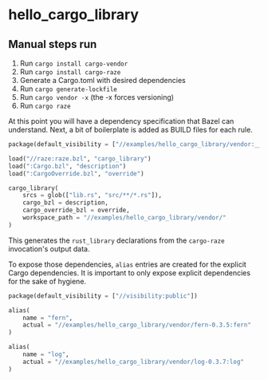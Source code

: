# hello_cargo_library


## Manual steps run

1. Run `cargo install cargo-vendor`
2. Run `cargo install cargo-raze`
3. Generate a Cargo.toml with desired dependencies
4. Run `cargo generate-lockfile`
5. Run `cargo vendor -x` (the -x forces versioning)
6. Run `cargo raze`

At this point you will have a dependency specification that Bazel can understand. Next, a bit of boilerplate is added as BUILD files for each rule.

```python
package(default_visibility = ["//examples/hello_cargo_library/vendor:__subpackages__"])

load("//raze:raze.bzl", "cargo_library")
load(":Cargo.bzl", "description")
load(":CargoOverride.bzl", "override")

cargo_library(
    srcs = glob(["lib.rs", "src/**/*.rs"]),
    cargo_bzl = description,
    cargo_override_bzl = override,
    workspace_path = "//examples/hello_cargo_library/vendor/"
)
```

This generates the `rust_library` declarations from the `cargo-raze` invocation's output data.

To expose those dependencies, `alias` entries are created for the explicit Cargo dependencies. It is important to only expose explicit dependencies for the sake of hygiene.

```python
package(default_visibility = ["//visibility:public"])

alias(
    name = "fern",
    actual = "//examples/hello_cargo_library/vendor/fern-0.3.5:fern"
)

alias(
    name = "log",
    actual = "//examples/hello_cargo_library/vendor/log-0.3.7:log"
)
```
